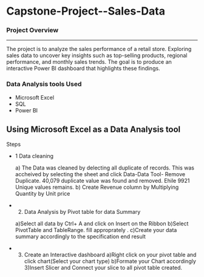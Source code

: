 # Capstone-Project--Sales-Data

### Project Overview
---
The project is to  analyze the sales performance of a retail store. Exploring sales data to uncover key insights such as top-selling products, regional performance, and monthly sales trends. The goal is to produce an interactive Power BI dashboard that highlights these findings.

### Data Analysis tools Used
- Microsoft Excel
- SQL
- Power BI

## Using Microsoft Excel as a Data Analysis tool
Steps
- 1 Data cleaning
  
  a) The Data was cleaned by delecting all duplicate of records. This was accheived by selecting the sheet and click Data-Data Tool- Remove Duplicate. 40,079 duplicate value was found and removed. Ehile 9921 Unique values remains.
  b) Create Revenue column by Multiplying Quantity by Unit price

- 2) Data Analysis by Pivot table for data Summary

   a)Select all data by Ctrl+ A and click on  Insert on the Ribbon
   b)Select PivotTable and TableRange. fill approprately .
   c)Create your data summary accordingly to the specification end result

- 3) Create an Interactive dashboard
   a)Right click on your pivot table and click chart(Select your chart type)
   b)Formate your Chart accordingly
   3)Insert Slicer and Connect your slice to all pivot table created.


